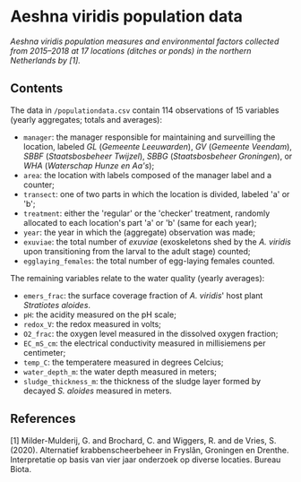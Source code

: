 # Aeshna viridis population data

_Aeshna viridis population measures and environmental factors collected from 2015–2018 at 17 locations (ditches or ponds) in the northern Netherlands by [1]._

## Contents
The data in `/populationdata.csv` contain 114 observations of 15 variables (yearly aggregates; totals and averages):

- `manager`: the manager responsible for maintaining and surveilling the location, labeled _GL_ (_Gemeente Leeuwarden_), _GV_ (_Gemeente Veendam_), _SBBF_ (_Staatsbosbeheer Twijzel_), _SBBG_ (_Staatsbosbeheer Groningen_), or _WHA_ (_Waterschap Hunze en Aa's_);
- `area`: the location with labels composed of the manager label and a counter;
- `transect`: one of two parts in which the location is divided, labeled 'a' or 'b';
- `treatment`: either the 'regular' or the 'checker' treatment, randomly allocated to each location's part 'a' or 'b' (same for each year);
- `year`: the year in which the (aggregate) observation was made;
- `exuviae`: the total number of _exuviae_ (exoskeletons shed by the _A. viridis_ upon transitioning from the larval to the adult stage) counted;
- `egglaying_females`: the total number of egg-laying females counted.

The remaining variables relate to the water quality (yearly averages):

- `emers_frac`: the surface coverage fraction of _A. viridis_' host plant _Stratiotes aloides_.
- `pH`: the acidity measured on the pH scale;
- `redox_V`: the redox measured in volts;
- `O2_frac`: the oxygen level measured in the dissolved oxygen fraction;
- `EC_mS_cm`: the electrical conductivity measured in millisiemens per centimeter;
- `temp_C`: the temperatere measured in degrees Celcius;
- `water_depth_m`: the water depth measured in meters;
- `sludge_thickness_m`: the thickness of the sludge layer formed by decayed _S. aloides_ measured in meters.


## References
[1] Milder-Mulderij, G. and Brochard, C. and Wiggers, R. and de Vries, S. (2020). Alternatief krabbenscheerbeheer in Fryslân, Groningen en Drenthe.  Interpretatie op basis van vier jaar onderzoek op diverse locaties. Bureau Biota.
